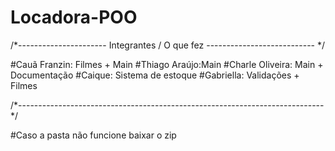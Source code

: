 # Locadora-POO
/*---------------------- Integrantes / O que fez --------------------------- */

#Cauã Franzin: Filmes + Main
#Thiago Araújo:Main
#Charle Oliveira: Main + Documentação
#Caique: Sistema de estoque 
#Gabriella: Validações + Filmes

/*---------------------------------------------------------------------------- */

#Caso a pasta não funcione baixar o zip
